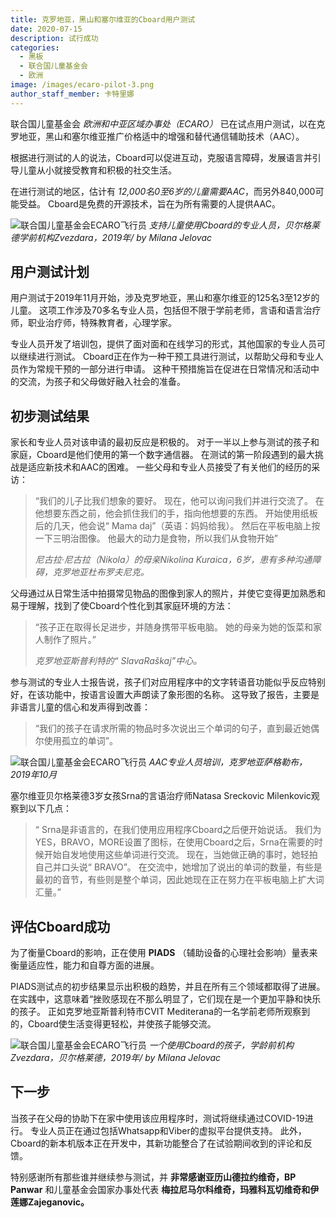 ```yaml
---
title: 克罗地亚，黑山和塞尔维亚的Cboard用户测试
date: 2020-07-15
description: 试行成功
categories:
  - 黑板
  - 联合国儿童基金会
  - 欧洲
image: /images/ecaro-pilot-3.png
author_staff_member: 卡特里娜
---
```

联合国儿童基金会 *欧洲和中亚区域办事处（ECARO）* 已在试点用户测试，以在克罗地亚，黑山和塞尔维亚推广价格适中的增强和替代通信辅助技术（AAC）。

根据进行测试的人的说法，Cboard可以促进互动，克服语言障碍，发展语言并引导儿童从小就接受教育和积极的社交生活。

在进行测试的地区，估计有 *12,000名0至6岁的儿童需要AAC*，而另外840,000可能受益。 Cboard是免费的开源技术，旨在为所有需要的人提供AAC。

![联合国儿童基金会ECARO飞行员](/images/ecaro-pilot-1.jpg) *支持儿童使用Cboard的专业人员，贝尔格莱德学前机构Zvezdara，2019年/ by Milana Jelovac*

## 用户测试计划
用户测试于2019年11月开始，涉及克罗地亚，黑山和塞尔维亚的125名3至12岁的儿童。 这项工作涉及70多名专业人员，包括但不限于学前老师，言语和语言治疗师，职业治疗师，特殊教育者，心理学家。

专业人员开发了培训包，提供了面对面和在线学习的形式，其他国家的专业人员可以继续进行测试。 Cboard正在作为一种干预工具进行测试，以帮助父母和专业人员作为常规干预的一部分进行申请。 这种干预措施旨在促进在日常情况和活动中的交流，为孩子和父母做好融入社会的准备。

## 初步测试结果
家长和专业人员对该申请的最初反应是积极的。 对于一半以上参与测试的孩子和家庭，Cboard是他们使用的第一个数字通信器。 在测试的第一阶段遇到的最大挑战是适应新技术和AAC的困难。 一些父母和专业人员接受了有关他们的经历的采访：

> “我们的儿子比我们想象的要好。 现在，他可以询问我们并进行交流了。 在他想要东西之前，他会抓住我们的手，指向他想要的东西。 开始使用纸板后的几天，他会说“ Mama daj”（英语：妈妈给我）。 然后在平板电脑上按一下三明治图像。 他最大的动力是食物，所以我们从食物开始”
> 
> *尼古拉·尼古拉（Nikola）的母亲Nikolina Kuraica，6岁，患有多种沟通障碍，克罗地亚杜布罗夫尼克。*


父母通过从日常生活中拍摄常见物品的图像到家人的照片，并使它变得更加熟悉和易于理解，找到了使Cboard个性化到其家庭环境的方法：

> “孩子正在取得长足进步，并随身携带平板电脑。 她的母亲为她的饭菜和家人制作了照片。”
> 
> *克罗地亚斯普利特的“ SlavaRaškaj”中心。*

参与测试的专业人士报告说，孩子们对应用程序中的文字转语音功能似乎反应特别好，在该功能中，按语言设置大声朗读了象形图的名称。 这导致了报告，主要是非语言儿童的信心和发声得到改善：

> “我们的孩子在请求所需的物品时多次说出三个单词的句子，直到最近她偶尔使用孤立的单词”。

![联合国儿童基金会ECARO飞行员](/images/ecaro-pilot-2.png) *AAC专业人员培训，克罗地亚萨格勒布，2019年10月*

塞尔维亚贝尔格莱德3岁女孩Srna的言语治疗师Natasa Sreckovic Milenkovic观察到以下几点：

> “ Srna是非语言的，在我们使用应用程序Cboard之后便开始说话。 我们为YES，BRAVO，MORE设置了图标，在使用Cboard之后，Srna在需要的时候开始自发地使用这些单词进行交流。 现在，当她做正确的事时，她轻拍自己并口头说“ BRAVO”。 在交流中，她增加了说出的单词的数量，有些是最初的音节，有些则是整个单词，因此她现在正在努力在平板电脑上扩大词汇量。”

## 评估Cboard成功
为了衡量Cboard的影响，正在使用 **PIADS** （辅助设备的心理社会影响）量表来衡量适应性，能力和自尊方面的进展。

PIADS测试点的初步结果显示出积极的趋势，并且在所有三个领域都取得了进展。 在实践中，这意味着“挫败感现在不那么明显了，它们现在是一个更加平静和快乐的孩子。 正如克罗地亚斯普利特市CVIT Mediterana的一名学前老师所观察到的，Cboard使生活变得更轻松，并使孩子能够交流。

![联合国儿童基金会ECARO飞行员](/images/ecaro-pilot-3.png) *一个使用Cboard的孩子，学龄前机构Zvezdara，贝尔格莱德，2019年/ by Milana Jelovac*

## 下一步
当孩子在父母的协助下在家中使用该应用程序时，测试将继续通过COVID-19进行。 专业人员正在通过包括Whatsapp和Viber的虚拟平台提供支持。 此外，Cboard的新本机版本正在开发中，其新功能整合了在试验期间收到的评论和反馈。

特别感谢所有那些谁并继续参与测试，并 **非常感谢亚历山德拉约维奇，BP Panwar** 和儿童基金会国家办事处代表 **梅拉尼马尔科维奇，玛雅科瓦切维奇和伊莲娜Zajeganovic。**